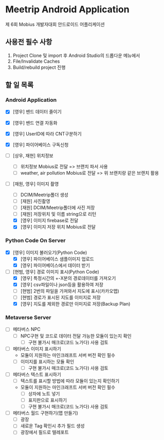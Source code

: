# Meetrip Android Application
 
제 6회 Mobius 개발자대회 안드로이드 어플리케이션
## 사용전 필수 사항
1. Project Clone 및 import 후 Android Studio의 드롭다운 메뉴에서  
1. File/Invalidate Caches   
1. Build/rebuild project 진행


## 할 일 목록

### Android Application

- [x]  [영우] 밴드 데이터 줄이기
- [x]  [영우] 밴드 연결 자동화
- [x]  [영우] UserID에 따라 CNT구분하기
- [x]  [영우] 파이어베이스 구독신청

- [ ]  [상우, 재현] 위치정보
    - [ ]  위치정보 Mobius로 전달 => 브랜치 파서 사용
    - [ ]  weather, air pollution Mobius로 전달 => 위 브랜치랑 같은 브랜치 활용

- [ ]  [재원, 영우] 이미지 촬영
    - [ ]  DCIM/Meetrip폴더 생성
    - [ ]  [재원] 사진촬영
    - [ ]  [재원] DCIM/Meetrip폴더에 사진 저장
    - [ ]  [재원] 저장위치 및 이름 string으로 리턴
    - [x]  [영우] 이미지 firebase로 전달
    - [x]  [영우] 이미지 저장 위치 Mobius로 전달

### Python Code On Server

- [x]  [영우] 이미지 불러오기(Python Code)
    - [x]  [영우] 파이어베이스 샘플이미지 업로드
    - [x]  [영우] 파이어베이스에서 데이터 받기

- [ ]  [현범, 영우] 경로 이미지 표시(Python Code)
    - [x]  [영우] 특정시간의 +-X분의 경로데이터를 가져오기
    - [x]  [영우] csv파일이나 json등을 활용하여 저장
    - [ ]  [현범] 2번의 파일을 가져와서 지도에 표시(카카오맵)
    - [ ]  [현범] 경로가 표시된 지도를 이미지로 저장
    - [x]  [영우] 지도를 제외한 경로만 이미지로 저장(Backup Plan)

### Metaverse Server

- [ ]  메타버스 NPC
    - [ ]  NPC구현 및 코드로 데이터 전달 가능한 모듈이 있는지 확인
        - [ ]  구현 불가시 매크로(코드 노가다) 사용 검토

- [ ]  메타버스 이미지 표시하기
    - 모듈이 지원하는 마인크래프트 서버 버전 확인 필수
    - [ ]  이미지를 표시하는 모듈 확인
        - [ ]  구현 불가시 매크로(코드 노가다) 사용 검토
    
- [ ]  메타버스 텍스트 표시하기
    - [ ]  텍스트를 표시할 방법에 따라 모듈이 있는지 확인하기
    - 모듈이 지원하는 마인크래프트 서버 버전 확인 필수
        - [ ]  상자에 노트 넣기
        - [ ]  표지판으로 표시하기
        - [ ]  구현 불가시 매크로(코드 노가다) 사용 검토
        
- [ ]  메타버스 월드 구현하기(맵 만들기)
    - [ ]  광장
    - [ ]  새로운 Tag 확인시 추가 필드 생성
    - [ ]  광장에서 필드로 텔레포트
